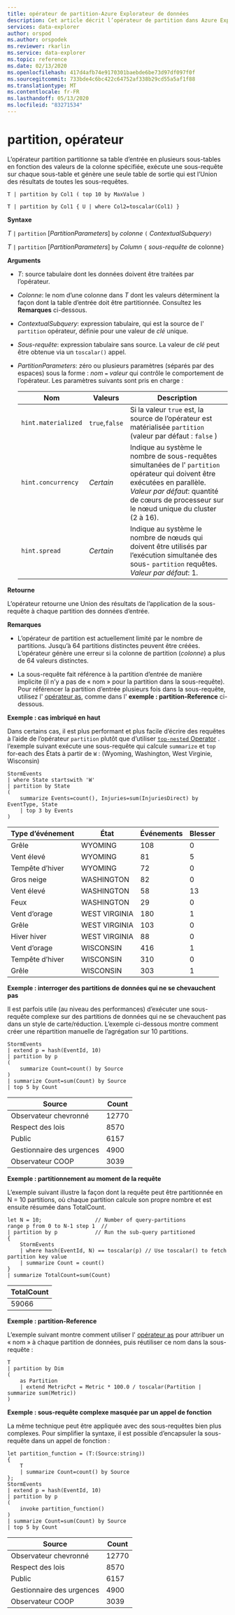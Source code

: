 ```yaml
---
title: opérateur de partition-Azure Explorateur de données
description: Cet article décrit l’opérateur de partition dans Azure Explorateur de données.
services: data-explorer
author: orspod
ms.author: orspodek
ms.reviewer: rkarlin
ms.service: data-explorer
ms.topic: reference
ms.date: 02/13/2020
ms.openlocfilehash: 417d4afb74e9170301baebde6be73d97df097f0f
ms.sourcegitcommit: 733bde4c6bc422c64752af338b29cd55a5af1f88
ms.translationtype: MT
ms.contentlocale: fr-FR
ms.lasthandoff: 05/13/2020
ms.locfileid: "83271534"
---
```

# <a name="partition-operator"></a>partition, opérateur

L’opérateur partition partitionne sa table d’entrée en plusieurs sous-tables en fonction des valeurs de la colonne spécifiée, exécute une sous-requête sur chaque sous-table et génère une seule table de sortie qui est l’Union des résultats de toutes les sous-requêtes. 

```kusto
T | partition by Col1 ( top 10 by MaxValue )

T | partition by Col1 { U | where Col2=toscalar(Col1) }
```

**Syntaxe**

*T* `|` `partition` [*PartitionParameters*] `by` *colonne* `(` *ContextualSubquery*`)`

*T* `|` `partition` [*PartitionParameters*] `by` *Column* `{` *sous-requête* de colonne`}`

**Arguments**

* *T*: source tabulaire dont les données doivent être traitées par l’opérateur.

* *Colonne*: le nom d’une colonne dans *T* dont les valeurs déterminent la façon dont la table d’entrée doit être partitionnée. Consultez les **Remarques** ci-dessous.

* *ContextualSubquery*: expression tabulaire, qui est la source de l' `partition` opérateur, définie pour une valeur de *clé* unique.

* *Sous-requête*: expression tabulaire sans source. La valeur de *clé* peut être obtenue via un `toscalar()` appel.

* *PartitionParameters*: zéro ou plusieurs paramètres (séparés par des espaces) sous la forme : *nom* `=` *valeur* qui contrôle le comportement de l’opérateur. Les paramètres suivants sont pris en charge :

  |Nom               |Valeurs         |Description|
  |-------------------|---------------|-----------|
  |`hint.materialized`|`true`,`false` |Si la valeur `true` est, la source de l’opérateur est matérialisée `partition` (valeur par défaut : `false` )|
  |`hint.concurrency`|*Certain*|Indique au système le nombre de sous-requêtes simultanées de l' `partition` opérateur qui doivent être exécutées en parallèle. *Valeur par défaut*: quantité de cœurs de processeur sur le nœud unique du cluster (2 à 16).|
  |`hint.spread`|*Certain*|Indique au système le nombre de nœuds qui doivent être utilisés par l’exécution simultanée des sous- `partition` requêtes. *Valeur par défaut*: 1.|

**Retourne**

L’opérateur retourne une Union des résultats de l’application de la sous-requête à chaque partition des données d’entrée.

**Remarques**

* L’opérateur de partition est actuellement limité par le nombre de partitions.
  Jusqu’à 64 partitions distinctes peuvent être créées.
  L’opérateur génère une erreur si la colonne de partition (*colonne*) a plus de 64 valeurs distinctes.

* La sous-requête fait référence à la partition d’entrée de manière implicite (il n’y a pas de « nom » pour la partition dans la sous-requête). Pour référencer la partition d’entrée plusieurs fois dans la sous-requête, utilisez l' [opérateur as](asoperator.md), comme dans l' **exemple : partition-Reference** ci-dessous.

**Exemple : cas imbriqué en haut**

Dans certains cas, il est plus performant et plus facile d’écrire des requêtes à l’aide de l’opérateur `partition` plutôt que d’utiliser [ `top-nested` Operator](topnestedoperator.md) . l’exemple suivant exécute une sous-requête qui calcule `summarize` et `top` for-each des États à partir de `W` : (Wyoming, Washington, West Virginie, Wisconsin)

<!-- csl: https://help.kusto.windows.net:443/Samples -->
```kusto
StormEvents
| where State startswith 'W'
| partition by State 
(
    summarize Events=count(), Injuries=sum(InjuriesDirect) by EventType, State
    | top 3 by Events 
) 

```
|Type d’événement|État|Événements|Blesser|
|---|---|---|---|
|Grêle|WYOMING|108|0|
|Vent élevé|WYOMING|81|5|
|Tempête d’hiver|WYOMING|72|0|
|Gros neige|WASHINGTON|82|0|
|Vent élevé|WASHINGTON|58|13|
|Feux|WASHINGTON|29|0|
|Vent d’orage|WEST VIRGINIA|180|1|
|Grêle|WEST VIRGINIA|103|0|
|Hiver hiver|WEST VIRGINIA|88|0|
|Vent d’orage|WISCONSIN|416|1|
|Tempête d’hiver|WISCONSIN|310|0|
|Grêle|WISCONSIN|303|1|

**Exemple : interroger des partitions de données qui ne se chevauchent pas**

Il est parfois utile (au niveau des performances) d’exécuter une sous-requête complexe sur des partitions de données qui ne se chevauchent pas dans un style de carte/réduction. L’exemple ci-dessous montre comment créer une répartition manuelle de l’agrégation sur 10 partitions.

<!-- csl: https://help.kusto.windows.net:443/Samples -->
```kusto
StormEvents
| extend p = hash(EventId, 10)
| partition by p
(
    summarize Count=count() by Source 
)
| summarize Count=sum(Count) by Source
| top 5 by Count
```

|Source|Count|
|---|---|
|Observateur chevronné|12770|
|Respect des lois|8570|
|Public|6157|
|Gestionnaire des urgences|4900|
|Observateur COOP|3039|

**Exemple : partitionnement au moment de la requête**

L’exemple suivant illustre la façon dont la requête peut être partitionnée en N = 10 partitions, où chaque partition calcule son propre nombre et est ensuite résumée dans TotalCount.

<!-- csl: https://help.kusto.windows.net/Samples -->
```kusto
let N = 10;                 // Number of query-partitions
range p from 0 to N-1 step 1  // 
| partition by p            // Run the sub-query partitioned 
{
    StormEvents 
    | where hash(EventId, N) == toscalar(p) // Use toscalar() to fetch partition key value
    | summarize Count = count()
}
| summarize TotalCount=sum(Count) 
```

|TotalCount|
|---|
|59066|


**Exemple : partition-Reference**

L’exemple suivant montre comment utiliser l' [opérateur as](asoperator.md) pour attribuer un « nom » à chaque partition de données, puis réutiliser ce nom dans la sous-requête :

```kusto
T
| partition by Dim
(
    as Partition
    | extend MetricPct = Metric * 100.0 / toscalar(Partition | summarize sum(Metric))
)
```

**Exemple : sous-requête complexe masquée par un appel de fonction**

La même technique peut être appliquée avec des sous-requêtes bien plus complexes. Pour simplifier la syntaxe, il est possible d’encapsuler la sous-requête dans un appel de fonction :

<!-- csl: https://help.kusto.windows.net:443/Samples -->
```kusto
let partition_function = (T:(Source:string)) 
{
    T
    | summarize Count=count() by Source
};
StormEvents
| extend p = hash(EventId, 10)
| partition by p
(
    invoke partition_function()
)
| summarize Count=sum(Count) by Source
| top 5 by Count
```

|Source|Count|
|---|---|
|Observateur chevronné|12770|
|Respect des lois|8570|
|Public|6157|
|Gestionnaire des urgences|4900|
|Observateur COOP|3039|